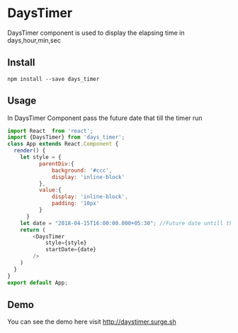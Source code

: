 # DaysTimer
DaysTimer component is used to display the elapsing time in days,hour,min,sec 
## Install

`npm install --save days_timer`

## Usage
In DaysTimer Component pass the future date that till the timer run

``` javascript
import React  from 'react';
import {DaysTimer} from 'days_timer';
class App extends React.Component {
  render() {
    let style = {
          parentDiv:{
              background: '#ccc',
              display: 'inline-block'
          },
          value:{
              display: 'inline-block',
              padding: '10px'
          }
      }
    let date = "2018-04-15T16:00:00.000+05:30"; //Future date untill the timer run
    return (
        <DaysTimer 
            style={style}
            startDate={date}
        />
    )
  }
}
export default App;
```
## Demo
You can see the demo here
visit http://daystimer.surge.sh
